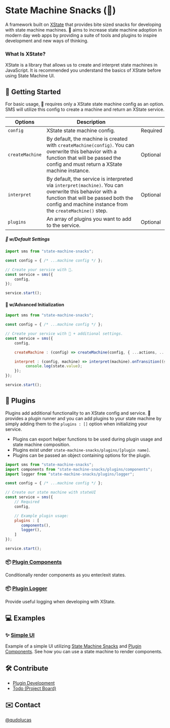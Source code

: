 # State Machine Snacks (🍕)
A framework built on [XState](https://xstate.js.org/docs/about/concepts.html) that provides bite sized snacks for developing with state machine machines. 🍕 aims to increase state machine adoption in modern day web apps by providing a suite of tools and plugins to inspire development and new ways of thinking.

### What Is XState?
XState is a library that allows us to create and interpret state machines in JavaScript. It is recommended you understand the basics of XState before using State Machine UI. 

## 🚀 Getting Started 
For basic usage, 🍕 requires only a XState state machine config as an option. SMS will utilize this config to create a machine and return an XState service.

| Options     | Description  |              |
| ----------- | -----------  | -----------  | 
| `config`  | XState state machine config. | Required
| `createMachine` | By default, the machine is created with `createMachine(config)`. You can overwrite this behavior with a function that will be passed the config and must return a XState machine instance. | Optional
| `interpret` | By default, the service is interpreted via `interpret(machine)`. You can overwrite this behavior with a function that will be passed both the config and machine instance from the `createMachine()` step. | Optional
| `plugins` | An array of plugins you want to add to the service. | Optional

##### 🍕 w/Default Settings
```javascript
import sms from "state-machine-snacks";

const config = { /* ...machine config */ };

// Create your service with 🍕.
const service = sms({
    config,
});

service.start();
```

#### 🍕 w/Advanced Initialization
```javascript
import sms from "state-machine-snacks";

const config = { /* ...machine config */ };

// Create your service with 🍕 + additional settings.
const service = sms({
    config,

    createMachine : (config) => createMachine(config, { ...actions, ...services }),

    interpret : (config, machine) => interpret(machine).onTransition((state) => {
         console.log(state.value);
    });
});

service.start();
```

## 🔌 Plugins
Plugins add additional functionality to an XState config and service. 🍕 provides a plugin runner and you can add plugins to your state machine by simply adding them to the `plugins : []` option when initializing your service.

- Plugins can export helper functions to be used during plugin usage and state machine composition.
- Plugins exist under `state-machine-snacks/plugins/[plugin name]`.
- Plugins can be passed an object containing options for the plugin. 

```javascript
import sms from "state-machine-snacks";
import components from "state-machine-snacks/plugins/components";
import logger from "state-machine-snacks/plugins/logger";

const config = { /* ...machine config */ };

// Create our state machine with stateUI
const service = sms({
    // Required
    config,

    // Example plugin usage:
    plugins : [
       components(),
       logger(),
    ]
});

service.start();
```

### 📦 [Plugin Components](https://github.com/qudo-lucas/sms-plugin---components)

Conditionally render components as you enter/exit states.

<!-- ### 📦 [Plugin Router](https://github.com/qudo-lucas/sms-plugin---router)

Bind browser URLs to specified states. -->

### 📦 [Plugin Logger](https://github.com/qudo-lucas/sms-plugin---logger)

Provide useful logging when developing with XState. 

## 💻 Examples
### ✨ [Simple UI](https://github.com/qudo-lucas/sms-template---simple-ui)
Example of a simple UI utilizing [State Machine Snacks](https://github.com/qudo-lucas/state-machine-snacks) and [Plugin Components](https://github.com/qudo-lucas/sms-plugin---components). See how you can use a state machine to render components. 

## 🛠 Contribute 
- [Plugin Development](/docs/plugin-development.md)
- [Todo (Project Board)](https://github.com/qudo-lucas/state-machine-snacks/projects/1)

## ✉️ Contact
[@qudolucas](https://twitter.com/qudolucas)
